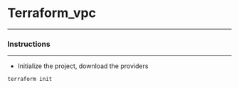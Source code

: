 # Terraform_vpc
-----------

### Instructions
----------
- Initialize the project, download the providers
```
terraform init
```
